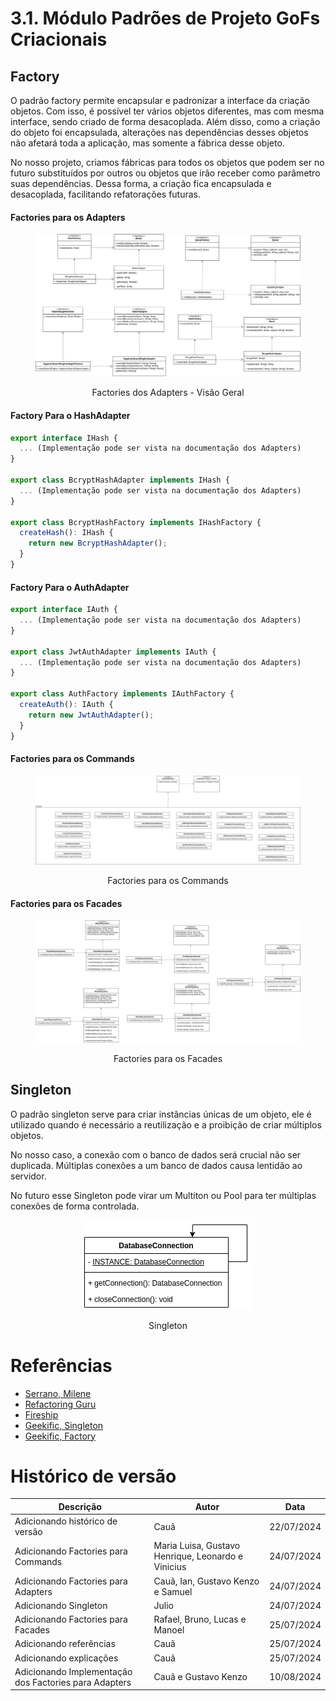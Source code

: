 # 3.1. Módulo Padrões de Projeto GoFs Criacionais

## Factory

O padrão factory permite encapsular e padronizar a interface da criação objetos.
Com isso, é possível ter vários objetos diferentes, mas com mesma interface,
sendo criado de forma desacoplada. Além disso, como a criação do objeto foi
encapsulada, alterações nas dependências desses objetos não afetará toda a aplicação, mas somente a fábrica desse objeto.

No nosso projeto, criamos fábricas para todos os objetos que podem ser no futuro
substituídos por outros ou objetos que irão receber como parâmetro suas 
dependências. Dessa forma, a criação fica encapsulada e desacoplada, facilitando
refatorações futuras.

<!-- tabs:start -->

#### **Factories para os Adapters**
<figure align="center">

  ![brainstorm](../assets/gofsCriacionais/AdaptersFactories.png)
  <figcaption>Factories dos Adapters - Visão Geral</figcaption>
</figure>

<!-- tabs:start -->
#### **Factory Para o HashAdapter**
```typescript
export interface IHash {
  ... (Implementação pode ser vista na documentação dos Adapters)
}

export class BcryptHashAdapter implements IHash {
  ... (Implementação pode ser vista na documentação dos Adapters)
}

export class BcryptHashFactory implements IHashFactory {
  createHash(): IHash {
    return new BcryptHashAdapter();
  }
}
```

#### **Factory Para o AuthAdapter**
```typescript
export interface IAuth {
  ... (Implementação pode ser vista na documentação dos Adapters)
}

export class JwtAuthAdapter implements IAuth {
  ... (Implementação pode ser vista na documentação dos Adapters)
}

export class AuthFactory implements IAuthFactory {
  createAuth(): IAuth {
    return new JwtAuthAdapter();
  }
}

```

<!-- tabs:end -->


#### **Factories para os Commands**
<figure align="center">

  ![brainstorm](../assets/gofsCriacionais/CommandsFactories.png)
  <figcaption>Factories para os Commands</figcaption>
</figure>

#### **Factories para os Facades**
<figure align="center">

  ![brainstorm](../assets/gofsCriacionais/FacadesFactories.png) 
  <figcaption>Factories para os Facades</figcaption>
</figure>
<!-- tabs:end -->

## Singleton

O padrão singleton serve para criar instâncias únicas de um objeto, ele é
utilizado quando é necessário a reutilização e a proibição de criar múltiplos
objetos.

No nosso caso, a conexão com o banco de dados será crucial não ser duplicada.
Múltiplas conexões a um banco de dados causa lentidão ao servidor.

No futuro esse Singleton pode virar um Multiton ou Pool para ter múltiplas conexões de forma controlada.

<figure align="center">

  ![brainstorm](../assets/gofsCriacionais/Singleton.png) 
  <figcaption>Singleton</figcaption>
</figure>

# Referências
- [Serrano, Milene](https://arquivos.unb.br/arquivos/20242520620d033079810403788c8e690/Arquitetura_e_Desenho_de_Software_-_Aula_GoFs_Criacionais_-_Profa._Milene.pdf)
- [Refactoring Guru](https://refactoring.guru/pt-br/design-patterns/creational-patterns)
- [Fireship](https://youtu.be/tv-_1er1mWI?si=9QQtWoqDZMSPgbMH)
- [Geekific, Singleton](https://www.youtube.com/watch?v=tSZn4wkBIu8&list=PLlsmxlJgn1HJpa28yHzkBmUY-Ty71ZUGc&index=2)
- [Geekific, Factory](https://www.youtube.com/watch?v=EdFq_JIThqM&list=PLlsmxlJgn1HJpa28yHzkBmUY-Ty71ZUGc&index=3)

# Histórico de versão

| Descrição                                             | Autor                                              | Data       |
| ----------------------------------------------------- | -------------------------------------------------- | ---------- |
| Adicionando histórico de versão                       | Cauã                                               | 22/07/2024 |
| Adicionando Factories para Commands                   | Maria Luisa, Gustavo Henrique, Leonardo e Vinicius | 24/07/2024 |
| Adicionando Factories para Adapters                   | Cauã, Ian, Gustavo Kenzo e Samuel                  | 24/07/2024 |
| Adicionando Singleton                                 | Julio                                              | 24/07/2024 |
| Adicionando Factories para Facades                    | Rafael, Bruno, Lucas e Manoel                      | 25/07/2024 |
| Adicionando referências                               | Cauã                                               | 25/07/2024 |
| Adicionando explicações                               | Cauã                                               | 25/07/2024 |
| Adicionando Implementação dos Factories para Adapters | Cauã e Gustavo Kenzo                               | 10/08/2024 |
